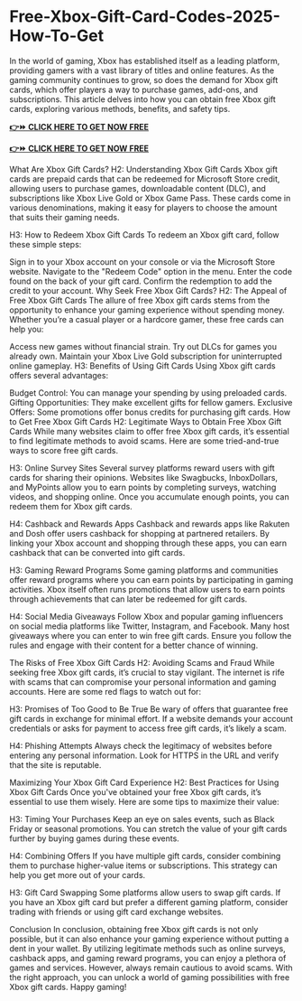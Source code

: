 # Free-Xbox-Gift-Card-Codes-2025-How-To-Get
In the world of gaming, Xbox has established itself as a leading platform, providing gamers with a vast library of titles and online features. As the gaming community continues to grow, so does the demand for Xbox gift cards, which offer players a way to purchase games, add-ons, and subscriptions. This article delves into how you can obtain free Xbox gift cards, exploring various methods, benefits, and safety tips.

**[👉⏩ CLICK HERE TO GET NOW FREE](https://webtobanga.com/all-gift-card-code)**

**[👉⏩ CLICK HERE TO GET NOW FREE](https://webtobanga.com/all-gift-card-code)**

What Are Xbox Gift Cards?
H2: Understanding Xbox Gift Cards
Xbox gift cards are prepaid cards that can be redeemed for Microsoft Store credit, allowing users to purchase games, downloadable content (DLC), and subscriptions like Xbox Live Gold or Xbox Game Pass. These cards come in various denominations, making it easy for players to choose the amount that suits their gaming needs.

H3: How to Redeem Xbox Gift Cards
To redeem an Xbox gift card, follow these simple steps:

Sign in to your Xbox account on your console or via the Microsoft Store website.
Navigate to the "Redeem Code" option in the menu.
Enter the code found on the back of your gift card.
Confirm the redemption to add the credit to your account.
Why Seek Free Xbox Gift Cards?
H2: The Appeal of Free Xbox Gift Cards
The allure of free Xbox gift cards stems from the opportunity to enhance your gaming experience without spending money. Whether you’re a casual player or a hardcore gamer, these free cards can help you:

Access new games without financial strain.
Try out DLCs for games you already own.
Maintain your Xbox Live Gold subscription for uninterrupted online gameplay.
H3: Benefits of Using Gift Cards
Using Xbox gift cards offers several advantages:

Budget Control: You can manage your spending by using preloaded cards.
Gifting Opportunities: They make excellent gifts for fellow gamers.
Exclusive Offers: Some promotions offer bonus credits for purchasing gift cards.
How to Get Free Xbox Gift Cards
H2: Legitimate Ways to Obtain Free Xbox Gift Cards
While many websites claim to offer free Xbox gift cards, it’s essential to find legitimate methods to avoid scams. Here are some tried-and-true ways to score free gift cards.

H3: Online Survey Sites
Several survey platforms reward users with gift cards for sharing their opinions. Websites like Swagbucks, InboxDollars, and MyPoints allow you to earn points by completing surveys, watching videos, and shopping online. Once you accumulate enough points, you can redeem them for Xbox gift cards.

H4: Cashback and Rewards Apps
Cashback and rewards apps like Rakuten and Dosh offer users cashback for shopping at partnered retailers. By linking your Xbox account and shopping through these apps, you can earn cashback that can be converted into gift cards.

H3: Gaming Reward Programs
Some gaming platforms and communities offer reward programs where you can earn points by participating in gaming activities. Xbox itself often runs promotions that allow users to earn points through achievements that can later be redeemed for gift cards.

H4: Social Media Giveaways
Follow Xbox and popular gaming influencers on social media platforms like Twitter, Instagram, and Facebook. Many host giveaways where you can enter to win free gift cards. Ensure you follow the rules and engage with their content for a better chance of winning.

The Risks of Free Xbox Gift Cards
H2: Avoiding Scams and Fraud
While seeking free Xbox gift cards, it’s crucial to stay vigilant. The internet is rife with scams that can compromise your personal information and gaming accounts. Here are some red flags to watch out for:

H3: Promises of Too Good to Be True
Be wary of offers that guarantee free gift cards in exchange for minimal effort. If a website demands your account credentials or asks for payment to access free gift cards, it’s likely a scam.

H4: Phishing Attempts
Always check the legitimacy of websites before entering any personal information. Look for HTTPS in the URL and verify that the site is reputable.

Maximizing Your Xbox Gift Card Experience
H2: Best Practices for Using Xbox Gift Cards
Once you've obtained your free Xbox gift cards, it’s essential to use them wisely. Here are some tips to maximize their value:

H3: Timing Your Purchases
Keep an eye on sales events, such as Black Friday or seasonal promotions. You can stretch the value of your gift cards further by buying games during these events.

H4: Combining Offers
If you have multiple gift cards, consider combining them to purchase higher-value items or subscriptions. This strategy can help you get more out of your cards.

H3: Gift Card Swapping
Some platforms allow users to swap gift cards. If you have an Xbox gift card but prefer a different gaming platform, consider trading with friends or using gift card exchange websites.

Conclusion
In conclusion, obtaining free Xbox gift cards is not only possible, but it can also enhance your gaming experience without putting a dent in your wallet. By utilizing legitimate methods such as online surveys, cashback apps, and gaming reward programs, you can enjoy a plethora of games and services. However, always remain cautious to avoid scams. With the right approach, you can unlock a world of gaming possibilities with free Xbox gift cards. Happy gaming!
